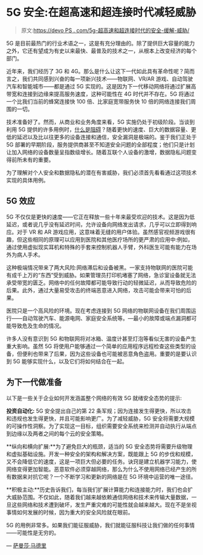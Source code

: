 # 5G 安全:在超高速和超连接时代减轻威胁

> 原文:[https://devo PS . com/5g-超高速和超连接时代的安全-缓解-威胁/](https://devops.com/5g-security-mitigating-threats-in-the-era-of-hyperspeed-and-hyperconnectivity/)

5G 是目前最热门的行业术语之一，这是有充分理由的。除了提供巨大容量的能力之外，它还有望成为有史以来最快、最普及的技术之一，从根本上改变经济的每个部门。

近年来，我们经历了 3G 和 4G。那么是什么让这下一代如此具有革命性呢？简而言之，我们共同感到兴奋的每一项新兴技术——物联网、VR/AR 游戏、自动驾驶汽车和智能城市——都是通过 5G 实现的。这是因为下一代移动网络将通过扩展高带宽和连接到边缘来提高服务速度，这种可能性在 4G 时代并不存在。5G 将通过一个比我们当前的蜂窝连接快 100 倍、比家庭宽带服务快 10 倍的网络连接我们周围的一切。

技术准备好了。然而，从商业和业务角度来看，5G 实施仍处于初级阶段。当谈到利用 5G 提供的许多用例时，[什么是阻碍](https://devops.com/theres-no-silver-bullet-for-5g-deployment/)？随着更快的速度、巨大的数据容量、更低的延迟以及比以往更多的设备连接和通信，安全漏洞是极端的。鉴于我们正处于 5G 部署的早期阶段，服务提供商甚至不知道安全问题的全部程度；他们只是计划让加入网络的设备数量呈指数级增长。随着互联个人设备的激增，数据隐私问题变得前所未有的重要。

为了理解对个人安全和数据隐私的潜在有害威胁，我们必须首先看看通过这项技术实现的具体用例。

## 5G 效应

5G 不仅仅是更快的速度——它正在释放一些十年来最受欢迎的技术。这是因为低延迟，或者说几乎没有延迟时间，允许设备向网络发出请求，几乎可以立即得到响应。对于 VR 和 AR 游戏应用，这意味着无缝的用户体验。虽然感官视频游戏很有趣，但这些相同的原理可以应用到医院和其他医疗场所的更严肃的应用中:例如，通过使用虚拟现实耳机和特殊的手套来控制机器人手臂，外科医生可能有能力在场外为病人手术。

这种极端情况带来了两大风险:网络滞后和设备被黑。一家支持物联网的医院可能有成千上万的“东西”受到威胁。如果管理员打印机堵塞了网络，急诊室设备就无法承受带宽的匮乏。网络中的任何故障都可能导致行动的轻微延迟，从而导致危险的后果。此外，通过大量易受攻击的终端恶意进入网络，攻击可能会带来可怕的后果。

医院只是一个高风险的环境。现在考虑连接到 5G 网络的物联网设备在我们周围运行——自动驾驶汽车、能源电网、家庭安全系统等。—最小的故障或端点漏洞都可能导致危及生命的情况。

许多人没有意识到 5G 和物联网将对冰箱、温度计甚至灯泡等看似无害的设备产生重大影响。虽然 5G 将使用户能够通过一个简单的应用程序远程检查这些类型的设备，但便利也带来了后果，因为这些设备也可能被恶意角色盗用。重要的是要认识到 5G 能够实现什么，以及它们将如何结合在一起。

## 为下一代做准备

以下是一些关于企业如何开发涵盖整个网络的有效 5G 就绪安全态势的提示:

**投资自动化:** 5G 安全提出自己的第 22 条军规；因为连接发生得更快，所以攻击和违规也发生得更快，并且可能影响更广。为了减轻威胁，5G 安全将需要大规模的可操作性洞察。为了实现这一目标，组织需要安全系统来检测并自动执行从端点到边缘以及两者之间的每个云的安全策略。

**纵向和横向扩展:**为了避免巨大的瓶颈，适当的 5G 安全态势将需要升级物理和虚拟基础设施。开发一种安全的架构和解决方案，既能跟上 5G 的步伐和规模，又不会降低它的速度，这是一项巨大但必要的任务。诀窍是建立机器学习能力，使网络变得更加智能。恶意软件必须穿越网络，那么为什么不使用网络已经产生的所有数据来对抗它呢？一个不断学习和更新的网络是在 5G 环境中运营的唯一途径。

**积极主动:**历史告诉我们，每当我们扩展计算能力和连接能力时，我们也会扩大威胁范围。不仅如此，随着我们越来越依赖通信网络和技术来传输大量数据，一旦这些网络和技术遭到破坏，发生严重灾难的可能性就会越来越大。现在不是坐视事情如何发展的时候，因为重大的安全风险就在眼前。

5G 的用例非常多。如果我们能征服威胁，我们就能征服科技让我们做的任何事情——可能性是无穷的。

— [萨曼莎·马德里](https://devops.com/author/samantha-madrid/)